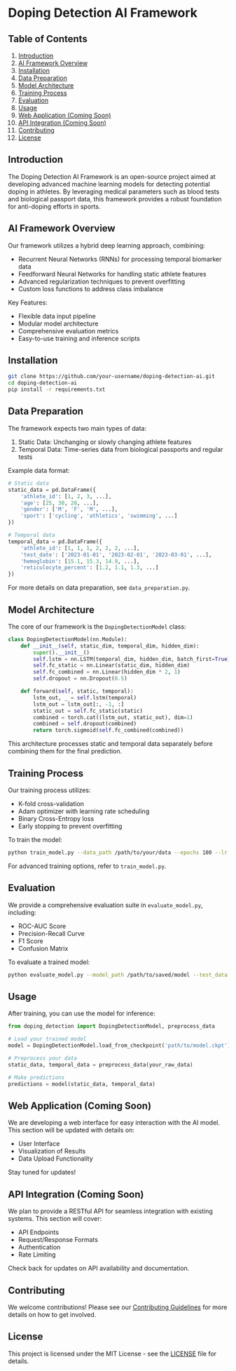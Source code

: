 # Doping Detection AI Framework

## Table of Contents
1. [Introduction](#introduction)
2. [AI Framework Overview](#ai-framework-overview)
3. [Installation](#installation)
4. [Data Preparation](#data-preparation)
5. [Model Architecture](#model-architecture)
6. [Training Process](#training-process)
7. [Evaluation](#evaluation)
8. [Usage](#usage)
9. [Web Application (Coming Soon)](#web-application-coming-soon)
10. [API Integration (Coming Soon)](#api-integration-coming-soon)
11. [Contributing](#contributing)
12. [License](#license)

## Introduction

The Doping Detection AI Framework is an open-source project aimed at developing advanced machine learning models for detecting potential doping in athletes. By leveraging medical parameters such as blood tests and biological passport data, this framework provides a robust foundation for anti-doping efforts in sports.

## AI Framework Overview

Our framework utilizes a hybrid deep learning approach, combining:

- Recurrent Neural Networks (RNNs) for processing temporal biomarker data
- Feedforward Neural Networks for handling static athlete features
- Advanced regularization techniques to prevent overfitting
- Custom loss functions to address class imbalance

Key Features:
- Flexible data input pipeline
- Modular model architecture
- Comprehensive evaluation metrics
- Easy-to-use training and inference scripts

## Installation

```bash
git clone https://github.com/your-username/doping-detection-ai.git
cd doping-detection-ai
pip install -r requirements.txt
```

## Data Preparation

The framework expects two main types of data:

1. Static Data: Unchanging or slowly changing athlete features
2. Temporal Data: Time-series data from biological passports and regular tests

Example data format:

```python
# Static data
static_data = pd.DataFrame({
    'athlete_id': [1, 2, 3, ...],
    'age': [25, 30, 28, ...],
    'gender': ['M', 'F', 'M', ...],
    'sport': ['cycling', 'athletics', 'swimming', ...]
})

# Temporal data
temporal_data = pd.DataFrame({
    'athlete_id': [1, 1, 1, 2, 2, 2, ...],
    'test_date': ['2023-01-01', '2023-02-01', '2023-03-01', ...],
    'hemoglobin': [15.1, 15.3, 14.9, ...],
    'reticulocyte_percent': [1.2, 1.1, 1.3, ...]
})
```

For more details on data preparation, see `data_preparation.py`.

## Model Architecture

The core of our framework is the `DopingDetectionModel` class:

```python
class DopingDetectionModel(nn.Module):
    def __init__(self, static_dim, temporal_dim, hidden_dim):
        super().__init__()
        self.lstm = nn.LSTM(temporal_dim, hidden_dim, batch_first=True)
        self.fc_static = nn.Linear(static_dim, hidden_dim)
        self.fc_combined = nn.Linear(hidden_dim * 2, 1)
        self.dropout = nn.Dropout(0.5)

    def forward(self, static, temporal):
        lstm_out, _ = self.lstm(temporal)
        lstm_out = lstm_out[:, -1, :]
        static_out = self.fc_static(static)
        combined = torch.cat((lstm_out, static_out), dim=1)
        combined = self.dropout(combined)
        return torch.sigmoid(self.fc_combined(combined))
```

This architecture processes static and temporal data separately before combining them for the final prediction.

## Training Process

Our training process utilizes:
- K-fold cross-validation
- Adam optimizer with learning rate scheduling
- Binary Cross-Entropy loss
- Early stopping to prevent overfitting

To train the model:

```bash
python train_model.py --data_path /path/to/your/data --epochs 100 --lr 0.001
```

For advanced training options, refer to `train_model.py`.

## Evaluation

We provide a comprehensive evaluation suite in `evaluate_model.py`, including:

- ROC-AUC Score
- Precision-Recall Curve
- F1 Score
- Confusion Matrix

To evaluate a trained model:

```bash
python evaluate_model.py --model_path /path/to/saved/model --test_data /path/to/test/data
```

## Usage

After training, you can use the model for inference:

```python
from doping_detection import DopingDetectionModel, preprocess_data

# Load your trained model
model = DopingDetectionModel.load_from_checkpoint('path/to/model.ckpt')

# Preprocess your data
static_data, temporal_data = preprocess_data(your_raw_data)

# Make predictions
predictions = model(static_data, temporal_data)
```

## Web Application (Coming Soon)

We are developing a web interface for easy interaction with the AI model. This section will be updated with details on:

- User Interface
- Visualization of Results
- Data Upload Functionality

Stay tuned for updates!

## API Integration (Coming Soon)

We plan to provide a RESTful API for seamless integration with existing systems. This section will cover:

- API Endpoints
- Request/Response Formats
- Authentication
- Rate Limiting

Check back for updates on API availability and documentation.

## Contributing

We welcome contributions! Please see our [Contributing Guidelines](CONTRIBUTING.md) for more details on how to get involved.

## License

This project is licensed under the MIT License - see the [LICENSE](LICENSE) file for details.

